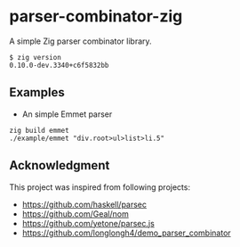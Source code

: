 # parser-combinator-zig

A simple Zig parser combinator library.

```shell
$ zig version
0.10.0-dev.3340+c6f5832bb
```

## Examples

- An simple Emmet parser

```
zig build emmet
./example/emmet "div.root>ul>list>li.5"
```

## Acknowledgment

This project was inspired from following projects:

- https://github.com/haskell/parsec
- https://github.com/Geal/nom
- https://github.com/yetone/parsec.js
- https://github.com/longlongh4/demo_parser_combinator
